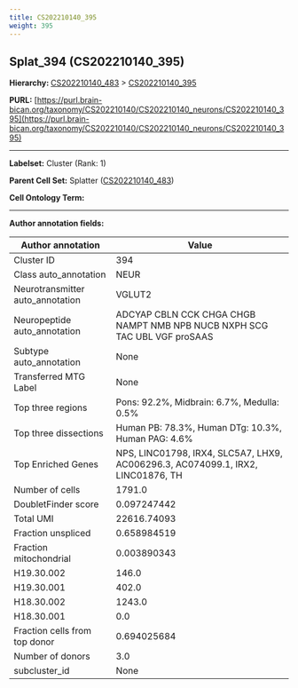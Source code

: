 ```yaml
---
title: CS202210140_395
weight: 395
---
```

## Splat_394 (CS202210140_395)
<b>Hierarchy: </b>
[CS202210140_483](../CS202210140_483) >
[CS202210140_395](../CS202210140_395)

**PURL:** [https://purl.brain-bican.org/taxonomy/CS202210140/CS202210140_neurons/CS202210140_395](https://purl.brain-bican.org/taxonomy/CS202210140/CS202210140_neurons/CS202210140_395)

---


**Labelset:** Cluster (Rank: 1)

**Parent Cell Set:** Splatter ([CS202210140_483](../CS202210140_483))



**Cell Ontology Term:** 

[MARKER GENES.]: #


---

[TRANSFERRED ANNOTATIONS.]: #


[AUTHOR ANNOTATION FIELDS.]: #


**Author annotation fields:**

| Author annotation | Value |
|-------------------|-------|
|Cluster ID|394|
|Class auto_annotation|NEUR|
|Neurotransmitter auto_annotation|VGLUT2|
|Neuropeptide auto_annotation|ADCYAP CBLN CCK CHGA CHGB NAMPT NMB NPB NUCB NXPH SCG TAC UBL VGF proSAAS|
|Subtype auto_annotation|None|
|Transferred MTG Label|None|
|Top three regions|Pons: 92.2%, Midbrain: 6.7%, Medulla: 0.5%|
|Top three dissections|Human PB: 78.3%, Human DTg: 10.3%, Human PAG: 4.6%|
|Top Enriched Genes|NPS, LINC01798, IRX4, SLC5A7, LHX9, AC006296.3, AC074099.1, IRX2, LINC01876, TH|
|Number of cells|1791.0|
|DoubletFinder score|0.097247442|
|Total UMI|22616.74093|
|Fraction unspliced|0.658984519|
|Fraction mitochondrial|0.003890343|
|H19.30.002|146.0|
|H19.30.001|402.0|
|H18.30.002|1243.0|
|H18.30.001|0.0|
|Fraction cells from top donor|0.694025684|
|Number of donors|3.0|
|subcluster_id|None|
